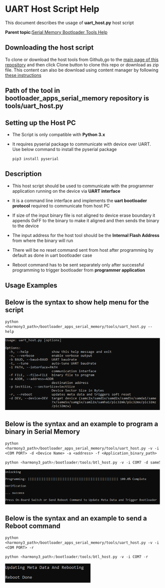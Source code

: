 # UART Host Script Help

This document describes the usage of **uart\_host.py** host script

**Parent topic:**[Serial Memory Bootloader Tools Help](GUID-657F0952-46FA-48BA-A477-BC65244E683B.md)

## Downloading the host script

To clone or download the host tools from Github,go to the [main page of this repository](https://github.com/Microchip-MPLAB-Harmony/bootloader_apps_serial_memory) and then click Clone button to clone this repo or download as zip file. This content can also be download using content manager by following [these instructions](https://github.com/Microchip-MPLAB-Harmony/contentmanager/wiki)

## Path of the tool in bootloader\_apps\_serial\_memory repository is **tools/uart\_host.py**

## Setting up the Host PC

-   The Script is only compatible with **Python 3.x**

-   It requires pyserial package to communicate with device over UART. Use below command to install the pyserial package

    ```
    pip3 install pyserial
    ```


## Description

-   This host script should be used to communicate with the programmer application running on the device via **UART interface**

-   It is a command line interface and implements the **uart bootloader protocol** required to communicate from host PC

-   If size of the input binary file is not aligned to device erase boundary it appends 0xFF to the binary to make it aligned and then sends the binary to the device

-   The input address for the host tool should be the **Internal Flash Address** from where the binary will run

-   There will be no reset command sent from host after programming by default as done in uart bootloader case

-   Reboot command has to be sent separately only after successful programming to trigger bootloader from **programmer application**


## Usage Examples

## Below is the syntax to show help menu for the script

```
python <harmony3_path>/bootloader_apps_serial_memory/tools/uart_host.py --help
```

![uart_host_help_menu](GUID-439CB3FA-6360-4B32-A541-3FF0D9F99DA4-low.png)

## Below is the syntax and an example to program a binary in Serial Memory

```
python <harmony3_path>/bootloader_apps_serial_memory/tools/uart_host.py -v -i <COM PORT> -d <Device Name> -a <address> -f <Application_binary_path>
```

```c
python <harmony3_path>/bootloader/tools/btl_host.py -v -i COM7 -d same5x -a 0x2000 -f E:/projects/h3_bootloader/bootloader_apps_serial_memory/apps/qspi_flash_bootloader/app_programmer/firmware/sam_e54_xpro.X/dist/sam_e54_xpro/production/sam_e54_xpro.X.production.bin
```

![uart_host_output_program](GUID-A9E2EECF-E1C3-4C52-8AF2-40DA9CA0B149-low.png)

## Below is the syntax and an example to send a Reboot command

```
python <harmony3_path>/bootloader_apps_serial_memory/tools/uart_host.py -v -i <COM PORT> -r
```

```c
python <harmony3_path>/bootloader/tools/btl_host.py -v -i COM7 -r
```

![uart_host_output_reboot](GUID-AFAD1DA9-5F7C-4E7A-8878-DE4B72BC81DD-low.png)

